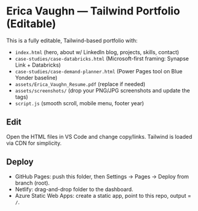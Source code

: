 # Erica Vaughn — Tailwind Portfolio (Editable)

This is a fully editable, Tailwind-based portfolio with:
- `index.html` (hero, about w/ LinkedIn blog, projects, skills, contact)
- `case-studies/case-databricks.html` (Microsoft-first framing: Synapse Link + Databricks)
- `case-studies/case-demand-planner.html` (Power Pages tool on Blue Yonder baseline)
- `assets/Erica_Vaughn_Resume.pdf` (replace if needed)
- `assets/screenshots/` (drop your PNG/JPG screenshots and update the <img> tags)
- `script.js` (smooth scroll, mobile menu, footer year)

## Edit
Open the HTML files in VS Code and change copy/links. Tailwind is loaded via CDN for simplicity.

## Deploy
- GitHub Pages: push this folder, then Settings → Pages → Deploy from branch (root).
- Netlify: drag-and-drop folder to the dashboard.
- Azure Static Web Apps: create a static app, point to this repo, output = `/`.
